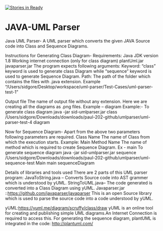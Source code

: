 [![Stories in Ready](https://badge.waffle.io/sidgore/uml-parser.png?label=ready&title=Ready)](https://waffle.io/sidgore/uml-parser)
# JAVA-UML Parser
 
 Java UML Parser-
 A UML parser which converts the given JAVA Source code into Class and Sequence Diagrams.
 
 Instructions for Generating Class Diagram-
 Requirements:
 Java JDK version 1.8
 Working internet connection (only for class diagram)
 plantUml.jar
 javaparser.jar
 The program expects following arguments:
 Keyword:
 “class” keyword is used to generate class Diagram while “sequence” keyword is used to generate Sequence Diagram.
 Path:
 The path of the folder which contains the files with .java extension.
 Example “/Users/sidgore/Desktop/workspace/uml-parser/Test-Cases/uml-parser-test-1”
 
 Output file
 The name of output file without any extension.
 Here we are creating all the diagrams as .png files.
 Example – diagram
 Example:- To generate class diagram
 java -jar sid-umlparser.jar class /Users/sidgore/Downloads/downloads/paul-202-github/umlparser/uml-parser-test-4 diagram
 
 
 Now for Sequence Diagram-
 Apart from the above two parameters following parameters are required.
 Class Name
 The name of Class from which the execution starts.
 Example: Main
 Method Name
 The name of method which is required to create Sequence Diagram.
 Ex - main
 To generate sequence diagram
 java -jar sid-umlparser.jar sequence /Users/sidgore/Downloads/downloads/paul-202-github/umlparser/uml-sequence-test Main main sequenceDiagram
 
 
 
 
 Details of libraries and tools used
 There are 2 parts of this UML parser program:
 JavaToString.java – Converts Source code into  AST grammer which is understood by yUML.
 StringToUML.java– The code generated is converted into a Class Diagram using yUML.
 Javaparser.jar ::https://github.com/javaparser/javaparser
 This is an open Source library which is used to parse the source code into a code understood by yUML.
 
 yUML:https://yuml.me/diagram/scruffy/class/draw
 yUML is an online tool for creating and publishing simple UML diagrams.An Internet Connection is required to access this.
 For generating the sequence diagram, plantUML is integrated in the code: http://plantuml.com/
